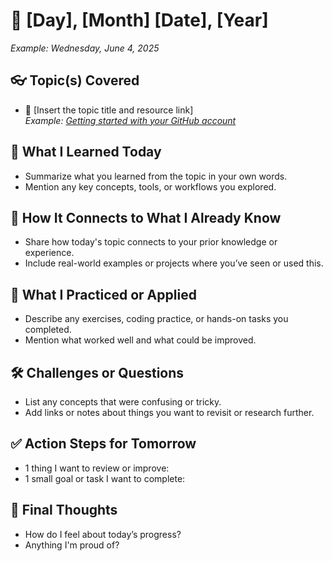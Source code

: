 
# 📅 [Day], [Month] [Date], [Year]  
*Example: Wednesday, June 4, 2025*

## 👓 Topic(s) Covered
- 📌 [Insert the topic title and resource link]  
  *Example: [Getting started with your GitHub account](https://docs.github.com/en/get-started/onboarding/getting-started-with-your-github-account)*

## 🧠 What I Learned Today
- Summarize what you learned from the topic in your own words.
- Mention any key concepts, tools, or workflows you explored.

## 🔄 How It Connects to What I Already Know
- Share how today's topic connects to your prior knowledge or experience.
- Include real-world examples or projects where you’ve seen or used this.

## 🚀 What I Practiced or Applied
- Describe any exercises, coding practice, or hands-on tasks you completed.
- Mention what worked well and what could be improved.

## 🛠 Challenges or Questions
- List any concepts that were confusing or tricky.
- Add links or notes about things you want to revisit or research further.

## ✅ Action Steps for Tomorrow
- 1 thing I want to review or improve:
- 1 small goal or task I want to complete:

## 💬 Final Thoughts
- How do I feel about today’s progress?
- Anything I'm proud of?

